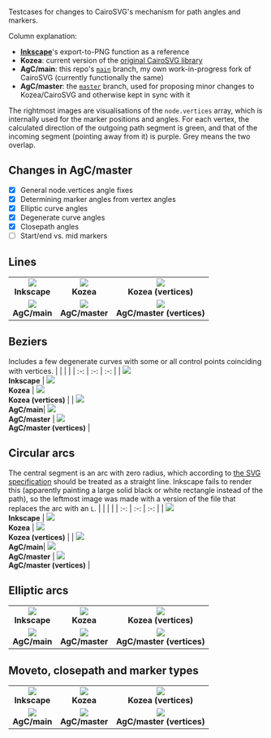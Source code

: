 Testcases for changes to CairoSVG's mechanism for path angles and markers.

Column explanation:
* **[Inkscape](https://inkscape.org/)**'s export-to-PNG function as a reference
* **Kozea**: current version of the [original CairoSVG library](https://github.com/Kozea/CairoSVG)
* **AgC/main**: this repo's [`main`](https://github.com/SilverCardioid/CairoSVG/) branch, my own work-in-progress fork of CairoSVG (currently functionally the same)
* **AgC/master**: the [`master`](https://github.com/SilverCardioid/CairoSVG/tree/master) branch, used for proposing minor changes to Kozea/CairoSVG and otherwise kept in sync with it

The rightmost images are visualisations of the `node.vertices` array, which is internally used for the marker positions and angles. For each vertex, the calculated direction of the outgoing path segment is green, and that of the incoming segment (pointing away from it) is purple. Grey means the two overlap.

## Changes in AgC/master
* [x] General node.vertices angle fixes
* [x] Determining marker angles from vertex angles
* [x] Elliptic curve angles
* [x] Degenerate curve angles
* [X] Closepath angles
* [ ] Start/end vs. mid markers

## Lines
|     |     |     |
| :-: | :-: | :-: |
| ![](lines-ink.png)<br/>**Inkscape** | ![](kozea-2020-11-23/lines-kozea.png)<br/>**Kozea** | ![](kozea-2020-11-23/lines-vertices.png)<br/>**Kozea (vertices)** |
| ![](lines-agc.png)<br/>**AgC/main**| ![](lines-kozea.png)<br/>**AgC/master**  | ![](lines-vertices.png)<br/>**AgC/master (vertices)** |

## Beziers
Includes a few degenerate curves with some or all control points coinciding with vertices.
|     |     |     |
| :-: | :-: | :-: |
| ![](beziers-ink.png)<br/>**Inkscape** | ![](kozea-2020-11-23/beziers-kozea.png)<br/>**Kozea** | ![](kozea-2020-11-23/beziers-vertices.png)<br/>**Kozea (vertices)** |
| ![](beziers-agc.png)<br/>**AgC/main**| ![](beziers-kozea.png)<br/>**AgC/master**  | ![](beziers-vertices.png)<br/>**AgC/master (vertices)** |

## Circular arcs
The central segment is an arc with zero radius, which according to [the SVG specification](https://www.w3.org/Graphics/SVG/1.1/implnote.html#ArcOutOfRangeParameters) should be treated as a straight line. Inkscape fails to render this (apparently painting a large solid black or white rectangle instead of the path), so the leftmost image was made with a version of the file that replaces the arc with an `L`.
|     |     |     |
| :-: | :-: | :-: |
| ![](arcs-ink-fix.png)<br/>**Inkscape** | ![](kozea-2020-11-23/arcs-kozea.png)<br/>**Kozea** | ![](kozea-2020-11-23/arcs-vertices.png)<br/>**Kozea (vertices)** |
| ![](arcs-agc.png)<br/>**AgC/main**| ![](arcs-kozea.png)<br/>**AgC/master**  | ![](arcs-vertices.png)<br/>**AgC/master (vertices)** |

## Elliptic arcs
|     |     |     |
| :-: | :-: | :-: |
| ![](elliptic-ink-fix.png)<br/>**Inkscape** | ![](kozea-2020-11-23/elliptic-kozea.png)<br/>**Kozea** | ![](kozea-2020-11-23/elliptic-vertices.png)<br/>**Kozea (vertices)** |
| ![](elliptic-agc.png)<br/>**AgC/main**| ![](elliptic-kozea.png)<br/>**AgC/master**  | ![](elliptic-vertices.png)<br/>**AgC/master (vertices)** |

## Moveto, closepath and marker types
|     |     |     |
| :-: | :-: | :-: |
| ![](start_end-ink.png)<br/>**Inkscape** | ![](kozea-2020-11-23/start_end-kozea.png)<br/>**Kozea** | ![](kozea-2020-11-23/start_end-vertices.png)<br/>**Kozea (vertices)** |
| ![](start_end-agc.png)<br/>**AgC/main**| ![](start_end-kozea.png)<br/>**AgC/master**  | ![](start_end-vertices.png)<br/>**AgC/master (vertices)** |
